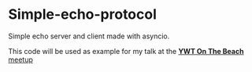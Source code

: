 # Simple-echo-protocol

Simple echo server and client made with asyncio.

This code will be used as example for my talk at the [__YWT On The Beach__ meetup](https://www.meetup.com/es-ES/yeswetech/events/250109575/)
